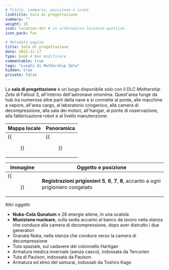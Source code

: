 ```yaml
---
# Titolo, sommario, posizione e icona
linktitle: Sala di progettazione
summary: ""
weight: 10
icon: location-dot # in alternativa location-question
icon_pack: fas

# Metadata pagina
title: Sala di progettazione
date: 2022-11-17
type: book # Non modificare
commentable: true
tags: "Luoghi di Mothership Zeta"
hidden: true
private: false 
---
```


<div class="fo3">

La **sala di progettazione** è un luogo disponibile solo con il DLC *Mothership Zeta* di Fallout 3, all'interno dell'astronave omonima.
Quest'area funge da hub tra numerose altre parti della nave e si connette al ponte, alle macchine a vapore, all'area cargo, al laboratorio criogenico, alla camera di decompressione, alla sala dei motori, all'hangar, al ponte di osservazione, alla fabbricazione robot e al livello manutenzione.

| Mappa locale | Panoramica |
| ------------ | ---------- |
|  {{<figure src="fo3/Engineering_Core_map.webp">}}           |  {{<figure src="fo3/Pasted image 20221207183929.png">}}          |

| Immagine                                                   | Oggetto e posizione                                             |
| ---------------------------------------------------------- | --------------------------------------------------------------- |
| {{<figure src="fo3/Alien_captive_recording_log_5-8_engineering_core.webp">}}| **Registrazioni prigionieri 5**, **6**, **7**, **8**, accanto a ogni prigioniero congelato |


Altri oggetti:
- **Nuka-Cola Qunatum** e 26 energie aliene, in una scatola
- **Munizione nucleare**, sulla sedia accanto al banco da lavoro nella stanza che conduce alla camera di decompressione, dopo aver distrutto i due generatori                    
- Granata Nuka, nella stanza che conduce verso la camera di decompressione
- Tuta spaziale, sul cadavere del colonnello Hartigan
- Armatura medica invernale (senza casco), indossata da Tercorien
- Tuta di Paulson, indossata da Paulson
- Armatura ed elmo del samurai, indossati da Toshiro Kago

</div>

